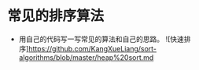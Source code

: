 # 常见的排序算法
* 用自己的代码写一写常见的算法和自己的思路。
![快速排序]https://github.com/KangXueLiang/sort-algorithms/blob/master/heap%20sort.md
